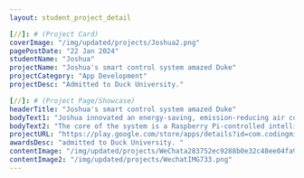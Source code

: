 ```yaml
---
layout: student_project_detail

[//]: # (Project Card)
coverImage: "/img/updated/projects/Joshua2.png"
pagePostDate: "22 Jan 2024"
studentName: "Joshua"
projectName: "Joshua's smart control system amazed Duke"
projectCategory: "App Development"
projectDesc: "Admitted to Duck University."

[//]: # (Project Page/Showcase)
headerTitle: "Joshua's smart control system amazed Duke"
bodyText1: "Joshua innovated an energy-saving, emission-reducing air conditioning system, garnering attention and an admission offer from Duke University, ranked seventh in the U.S."
bodyText2: "The core of the system is a Raspberry Pi-controlled intelligent ventilation system, capable of adjusting airflow in the home via a mobile app for precise temperature control. The app, developed with Flutter, allows users to easily control it on iOS and Android devices, monitor home temperature in real-time, and customize constant temperature settings."
projectURL: "https://play.google.com/store/apps/details?id=com.codingmindsacademy.vent_pi_joshua"
awardsDesc: "admitted to Duck University. "
contentImage: "/img/updated/projects/WeChata283752ec9288b0e32c48ee04fa920c1.png"
contentImage2: "/img/updated/projects/WechatIMG733.png"
---
```

